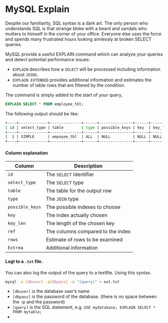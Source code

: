 MySQL Explain
=================

Despite our familiarity, SQL syntax is a dark art. The only person who understands SQL is that strange bloke with a beard and sandals who mutters to himself in the corner of your office. Everyone else uses the force and spends many frustrated hours looking aimlessly at broken SELECT queries.

MySQL provide a useful EXPLAIN command which can analyze your queries and detect potential performance issues:

- `EXPLAIN` describes how a `SELECT` will be processed including information about `JOINS`.
- `EXPLAIN EXTENDED` provides additional information and estimates the number of table rows that are filtered by the condition.

The command is simply added to the start of your query,

```sql
EXPLAIN SELECT * FROM employee_tbl;
```

The following output should be like: 

```bash 
+----+-------------+--------------+------+---------------+------+---------+------+------+-------+
| id | select_type | table        | type | possible_keys | key  | key_len | ref  | rows | Extra |
+----+-------------+--------------+------+---------------+------+---------+------+------+-------+
|  1 | SIMPLE      | empoyee_tbl  | ALL  | NULL          | NULL | NULL    | NULL |    4 |       |
+----+-------------+--------------+------+---------------+------+---------+------+------+-------+
```

#### Column explanation

| **Column**      | **Description**                   |
| --------------- | --------------------------------- |
| `id`            | The `SELECT` Identifier           |
| `select_type`   | The `SELECT` type                 |
| `table`         | The table for the output row      |
| `type`          | The `JOIN` type                   |
| `possible_keys` | The possible indexes to choose    |
| `key`           | The index actually chosen         |
| `key_len`       | The length of the chosen key      |
| `ref`           | The columns compared to the index |
| `rows`          | Estimate of rows to be examined   |
| `Extrea`        | Additional information            |

#### Logt to a `.txt` file.
You can also log the output of the query to a textfile. Using this syntax. 

```bash 
mysql -u [dbuser] -p[dbpass] -e "[query]" > out.txt
```

- `[dbuser]` is the database user’s name
- `[dbpass]` is the password of the database. (there is no space between the -p and the password)
- `[query]`  is the SQL statement, e.g. `USE mydatabase; EXPLAIN SELECT * FROM mytable;`
-
